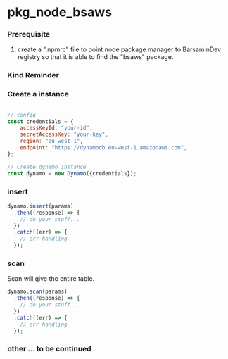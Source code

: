 # pkg_node_bsaws

### Prerequisite
1. create a ".npmrc" file to point node package manager to BarsaminDev registry so that
it is able to find the "bsaws" package.  


### Kind Reminder


### Create a instance
```javascript

// config
const credentials = {
    accessKeyId: "your-id", 
    secretAccessKey: "your-key", 
    region: "eu-west-1",
    endpoint: "https://dynamodb.eu-west-1.amazonaws.com",
};

// Create dynamo instance
const dynamo = new Dynamo({credentials});
```

### insert
```javascript
dynamo.insert(params)
  .then((response) => {
    // do your stuff...
  })
  .catch((err) => {
    // err handling
  });
```

### scan
Scan will give the entire table.
```javascript
dynamo.scan(params)
  .then((response) => {
    // do your stuff...
  })
  .catch((err) => {
    // err handling
  });
```

### other ... to be continued

